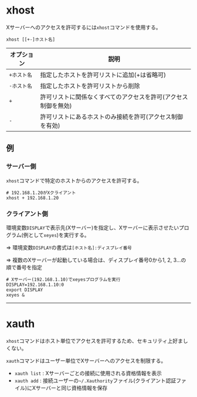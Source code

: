 # xhost

Xサーバーへのアクセスを許可するには`xhost`コマンドを使用する。

```
xhost [[+-]ホスト名]
```

| オプション   | 説明                                                           |
|--------------|----------------------------------------------------------------|
| `+ホスト名`  | 指定したホストを許可リストに追加(+は省略可)                    |
| `-ホスト名`  | 指定したホストを許可リストから削除                             |
| `+`          | 許可リストに関係なくすべてのアクセスを許可(アクセス制御を無効) |
| `-`          | 許可リストにあるホストのみ接続を許可(アクセス制御を有効)       |

## 例

### サーバー側

`xhost`コマンドで特定のホストからのアクセスを許可する。

```
# 192.168.1.20がXクライアント
xhost + 192.168.1.20
```

### クライアント側

環境変数`DISPLAY`で表示先(Xサーバー)を指定し、Xサーバーに表示させたいプログラム(例として`xeyes`)を実行する。

=> 環境変数`DISPLAY`の書式は`[ホスト名]:ディスプレイ番号`

=> 複数のXサーバーが起動している場合は、ディスプレイ番号0から1, 2, 3...の順で番号を指定

```
# Xサーバー(192.168.1.10)でxeyesプログラムを実行
DISPLAY=192.168.1.10:0
export DISPLAY
xeyes &
```

---

# xauth

`xhost`コマンドはホスト単位でアクセスを許可するため、セキュリティ上好ましくない。

`xauth`コマンドはユーザー単位でXサーバーへのアクセスを制限する。

- `xauth list` : Xサーバーごとの接続に使用される資格情報を表示
- `xauth add` : 接続ユーザーの`~/.Xauthority`ファイル(クライアント認証ファイル)にXサーバーと同じ資格情報を保存

